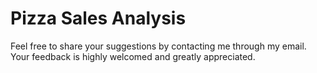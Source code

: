 # Pizza Sales Analysis

Feel free to share your suggestions by contacting me through my email. Your feedback is highly welcomed and greatly appreciated.
